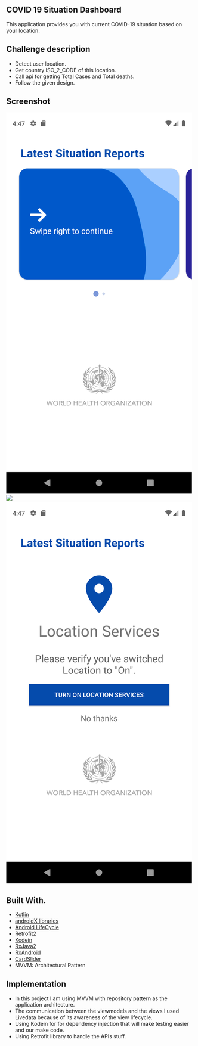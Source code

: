 ## COVID 19 Situation Dashboard

This application provides you with current COVID-19 situation based on your location.

## Challenge description
- Detect user location.
- Get country ISO_2_CODE of this location.
- Call api for getting Total Cases and Total deaths.
- Follow the given design.

## Screenshot
<img src="https://github.com/marwanadly/COVID19SituationDashboard/blob/master/screenshots/1.png"></a>
<img src="https://github.com/marwanadly/COVID19SituationDashboard/blob/master/screenshots/2.pngg"></a>
<img src="https://github.com/marwanadly/COVID19SituationDashboard/blob/master/screenshots/3.png"></a>

## Built With.

 * [Kotlin](https://kotlinlang.org/)
 * [androidX libraries](https://developer.android.com/jetpack/androidx)
 * [Android LifeCycle](https://developer.android.com/topic/libraries/architecture)
 * Retrofit2
 * [Kodein](https://kodein.org/Kodein-DI/)
 * [RxJava2](https://github.com/ReactiveX/RxJava)
 * [RxAndroid](https://github.com/ReactiveX/RxAndroid)
 * [CardSlider](https://github.com/IslamKhSh/CardSlider)
 * MVVM: Architectural Pattern

## Implementation
- In this project I am using MVVM with repository pattern as the application architecture.
- The communication between the viewmodels and the views I used Livedata because of its awareness of the view lifecycle.
- Using Kodein for for dependency injection that will make testing easier and our make code.
- Using Retrofit library to handle the APIs stuff.

